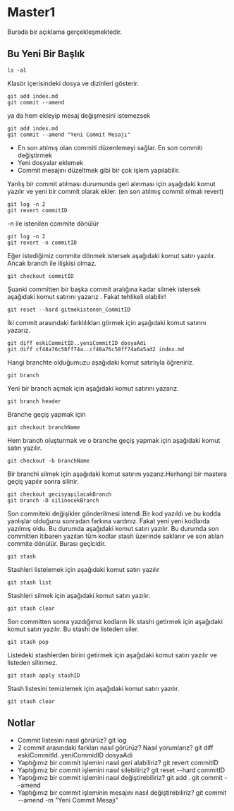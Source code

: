 # Master1
Burada bir açıklama gerçekleşmektedir.
## Bu Yeni Bir Başlık

```
ls -al
```
Klasör içerisindeki dosya ve dizinleri gösterir.

```git
git add index.md
git commit --amend
```
ya da hem ekleyip mesaj değişmesini istemezsek
```git
git add index.md
git commit --amend "Yeni Commit Mesajı" 
```

* En son atılmış olan commiti düzenlemeyi sağlar. En son commiti değiştirmek
* Yeni dosyalar eklemek
* Commit mesajını düzeltmek gibi bir çok işlem yapılabilir.

Yanlış bir commit atılması durumunda geri alınması için aşağıdaki komut yazılır ve yeni bir commit olarak ekler. (en son atılmış commit olmalı revert)

``` 
git log -n 2
git revert commitID
```
-n ile istenilen commite dönülür 
``` 
git log -n 2
git revert -n commitID
```

Eğer istediğimiz commite dönmek istersek aşağıdaki komut satırı yazılır. Ancak branch ile ilişkisi olmaz.

```
git checkout commitID
```

Şuanki committen bir başka commit aralığına kadar silmek istersek aşağıdaki komut satırını yazarız . Fakat tehlikeli olabilir!

```
git reset --hard gitmekistenen_CommitID 
```
İki commit arasındaki farklılıkları görmek için aşağıdaki komut satırını yazarız.

```
git diff eskiCommitID..yeniCommitID dosyaAdi
git diff cf48a76c58ff74a..cf48a76c58ff74a6a5ad2 index.md
```
Hangi branchte olduğumuzu aşağıdaki komut satırlıyla öğreniriz.
```
git branch
```
Yeni bir branch açmak için aşağıdaki komut satırını yazarız.
```
git branch header
```
Branche geçiş yapmak için
```
git checkout branchName
```
Hem branch oluşturmak ve o branche geçiş yapmak için aşağıdaki komut satırı yazılır.
```
git checkout -b branchName
```
Bir branchi silmek için aşağıdaki komut satırını yazarız.Herhangi bir mastera geçiş yapılır sonra silinir.
```
git checkout gecisyapilacakBranch
git branch -D silinecekBranch
```
Son commiteki değişikler gönderilmesi istendi.Bir kod yazıldı ve bu kodda yanlışlar olduğunu sonradan farkına vardınız. Fakat yeni yeni kodlarda yazılmış oldu. Bu durumda aşağıdaki komut satırı yazılır. Bu durumda son committen itibaren yazılan tüm kodlar stash üzerinde saklanır ve son atılan commite dönülür. Burası geçicidir.
```
git stash
```
Stashleri listelemek için aşağıdaki komut satırı yazılır
``` 
git stash list
```
Stashleri silmek için aşağıdaki komut satırı yazılır.
```
git stash clear
```
Son committen sonra yazdığımız kodların ilk stashi getirmek için aşağıdaki komut satırı yazılır. Bu stashi de listeden siler.
```
git stash pop
```
Listedeki stashlerden birini getirmek için aşağıdaki komut satırı yazılır ve listeden silinmez.

```
git stash apply stashID
```
Stash listesini temizlemek için aşağıdaki komut satırı yazılır.

```
git stash clear
```
## Notlar

* Commit listesini nasıl görürüz? git log
* 2 commit arasındaki farkları nasıl görürüz? Nasıl yorumlarız? git diff eskiCommitId..yeniCommidID dosyaAdi
* Yaptığımız bir commit işlemini nasıl geri alabiliriz? git revert commitID
* Yaptığımız bir commit işlemini nasıl silebiliriz? git reset --hard commitID
* Yaptığımız bir commit işlemini nasıl değiştirebiliriz? git add . git commit --amend
* Yaptığımız bir commit işleminin mesajını nasıl değiştirebiliriz? git commit --amend -m "Yeni Commit Mesajı" 